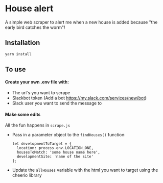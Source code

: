 # House alert

A simple web scraper to alert me when a new house is added because "the early bird catches the worm"!

## Installation

```javascript
yarn install
```

## To use

#### Create your own .env file with:

* The url's you want to scrape
* Slackbot token (Add a bot https://my.slack.com/services/new/bot)
* Slack user you want to send the message to

#### Make some edits

All the fun happens in `scrape.js`

* Pass in a parameter object to the `findHouses()` function
  ```
  let developmentToTarget = {
    location: process.env.LOCATION_ONE,
    housesToMatch: 'some house name here',
    developmentSite: 'name of the site'
  };
  ```
* Update the `allHouses` variable with the html you want to target using the cheerio library
